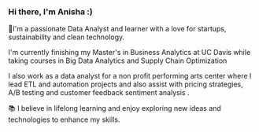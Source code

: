 ### Hi there,  I'm Anisha :)

🌱I'm a passionate Data Analyst and learner with a love for startups, sustainability and clean technology. 

I'm currently finishing my Master's in Business Analytics at UC Davis while taking courses in Big Data Analytics and Supply Chain Optimization

I also work as a data analyst for a non profit performing arts center where I lead ETL and automation projects and also assist with pricing strategies, A/B testing and customer feedback sentiment analysis .

📚 I believe in lifelong learning and enjoy exploring new ideas and technologies to enhance my skills.







